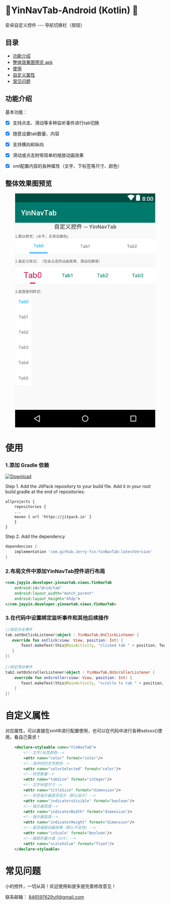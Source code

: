# :running:YinNavTab-Android (Kotlin) :running:

安卓自定义控件 --- 导航切换栏（按钮）

## 目录

* [功能介绍](#功能介绍)
* [整体效果图预览 apk](#整体效果图预览)
* [使用](#使用)
* [自定义属性](#自定义属性)
* [常见问题](#常见问题)


## 功能介绍

   基本功能：

- [x] 支持点击、滑动等多种监听事件进行tab切换
- [x] 随意设置tab数量、内容
- [x] 支持横向和纵向
- [x] 滑动或点击附带简单的缩放动画效果
- [x] xml配置内容的各种属性（文字、下标签等尺寸、颜色）


## 整体效果图预览

<div align=center><img src="images/img_nav_tab2.png"/></div>


# 使用

### 1.添加 Gradle 依赖
[![Download](https://jitpack.io/v/Jerry-Yin/YinNavTab.svg)](https://jitpack.io/#Jerry-Yin/YinNavTab)

Step 1. Add the JitPack repository to your build file.  Add it in your root build.gradle at the end of repositories:

	allprojects {
	    repositories {
		...
		maven { url 'https://jitpack.io' }
		}
	}

Step 2. Add the dependency

```groovy
dependencies {
    implementation 'com.github.Jerry-Yin:YinNavTab:latestVersion'
}
```

### 2.布局文件中添加YinNavTab控件进行布局

```xml
<com.jayyin.developer.yinnavtab.views.YinNavTab
    android:id="@+id/tab"
    android:layout_width="match_parent"
    android:layout_height="45dp">
</com.jayyin.developer.yinnavtab.views.YinNavTab>
```

### 3.在代码中设置绑定监听事件和其他后续操作

```kotlin
//绑定点击事件
tab.setOnClickListener(object : YinNavTab.OnClickListener {
   override fun onClick(view: View, position: Int) {
       Toast.makeText(this@MainActivity, "clicked tab " + position, Toast.LENGTH_SHORT).show()
   }
})

//绑定滑动事件
tab2.setOnScrollerListener(object : YinNavTab.OnScrollerListener {
    override fun onScroller(view: View, position: Int) {
       Toast.makeText(this@MainActivity, "scrolle to tab " + position, Toast.LENGTH_SHORT).show()
    }
})
```

# 自定义属性

对应属性，可以直接在xml中进行配置使用，也可以在代码中进行各种setxxx()使用，看自己需求！

```xml
    <declare-styleable name="YinNavTab">
        <!--文字/标签颜色-->
        <attr name="color" format="color"/>
        <!--选中时的文字颜色-->
        <attr name="colorSelected" format="color"/>
        <!--标签数量-->
        <attr name="tabSize" format="integer"/>
        <!--文字标题尺寸-->
        <attr name="titleSize" format="dimension"/>
        <!--标签指示器是否显示（默认显示）-->
        <attr name="indicatorsVisible" format="boolean"/>
        <!--指示器宽度-->
        <attr name="indicatorWidth" format="dimension"/>
        <!--指示器高度-->
        <attr name="indicatorHeight" format="dimension"/>
        <!--是否缩放动画效果（默认不支持）-->
        <attr name="isScale" format="boolean"/>
        <!--缩放的最大值（int）-->
        <attr name="scaleValue" format="float"/>
    </declare-styleable>
```

# 常见问题

小的控件，一切从简！欢迎使用和提多提完善修改意见！

联系邮箱：
<a href="846597629yjf@gmail.com" target="_blank">846597629yjf@gmail.com</a>

